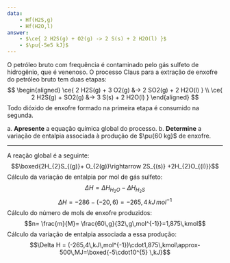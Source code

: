 ```yaml
---
data:
    - Hf(H2S,g)
    - Hf(H2O,l)
answer: 
    - $\ce{ 2 H2S(g) + O2(g) -> 2 S(s) + 2 H2O(l) }$
    - $\pu{-5e5 kJ}$
---
```


O petróleo bruto com frequência é contaminado pelo gás sulfeto de hidrogênio, que é venenoso. O processo Claus para a extração de enxofre do petróleo bruto tem duas etapas:
$$
\begin{aligned}
    \ce{ 2 H2S(g) + 3 O2(g) &-> 2 SO2(g) + 2 H2O(l) } \\
    \ce{ 2 H2S(g) + SO2(g) &-> 3 S(s) + 2 H2O(l) }
\end{aligned}
$$
Todo dióxido de enxofre formado na primeira etapa é consumido na segunda.

a. **Apresente** a equação química global do processo.
b. **Determine** a variação de entalpia associada à produção de $\pu{60 kg}$ de enxofre.

---

A reação global é a seguinte:
$$\boxed{2H_{2}S_{(g)}+ O_{2(g)}\rightarrow 2S_{(s)} +2H_{2}O_{(l)}}$$
Cálculo da variação de entalpia por mol de gás sulfeto:
$$\Delta H=\Delta H_{H_{2}O}-\Delta H_{H_{2}S}$$
$$\Delta H=-286-(-20,6)=-265,4\,kJ\,mol^{-1}$$
Cálculo do número de mols de enxofre produzidos:
$$n= \frac{m}{M}= \frac{60\,g}{32\,g\,mol^{-1}}=1,875\,kmol$$
Cálculo da variação de entalpia associada a essa produção:
$$\Delta H = (-265,4\,kJ\,mol^{-1})\cdot1,875\,kmol\approx-500\,MJ=\boxed{-5\cdot10^{5} \,kJ}$$


